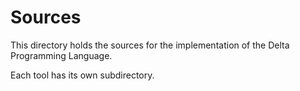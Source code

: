 # Sources

This directory holds the sources for the implementation of the Delta Programming Language.

Each tool has its own subdirectory.

